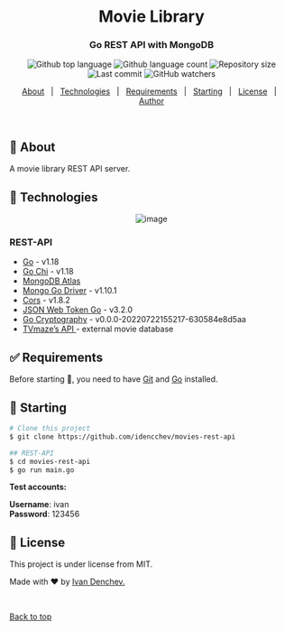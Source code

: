 <h1 align="center">Movie Library</h1>
<h3 align="center">Go REST API with MongoDB</h3>
<div align="center" id="top">

</div>
<p align="center">
  <img alt="Github top language" src="https://img.shields.io/github/languages/top/idencchev/movies-rest-api?color=f7df1e">

  <img alt="Github language count" src="https://img.shields.io/github/languages/count/idencchev/movies-rest-api?color=green">

  <img alt="Repository size" src="https://img.shields.io/github/repo-size/idencchev/movies-rest-api?color=green">
  
  <img alt="Last commit" src="https://img.shields.io/github/last-commit/idencchev/movies-rest-api?color=green">
   
  <img alt="GitHub watchers" src="https://img.shields.io/github/watchers/idencchev/movies-rest-api?style=social">
  
</p>

<p align="center">
  <a href="#dart-about">About</a> &#xa0; | &#xa0; 
  <a href="#rocket-technologies">Technologies</a> &#xa0; | &#xa0;
  <a href="#white_check_mark-requirements">Requirements</a> &#xa0; | &#xa0;
  <a href="#checkered_flag-starting">Starting</a> &#xa0; | &#xa0;
  <a href="#memo-license">License</a> &#xa0; | &#xa0;
  <a href="https://www.linkedin.com/in/ivan-denchev-a211a3218/" target="_blank">Author</a>
</p>

<br>

## :dart: About

A movie library REST API server.

## :rocket: Technologies

<p align="center">
  <img src="https://i.postimg.cc/3x1LJthk/Screenshot-from-2022-08-14-13-50-26-removebg-preview.png" alt="image" border="0" />
</p>

### REST-API

- [Go](https://go.dev/) - v1.18
- [Go Chi](https://pkg.go.dev/github.com/go-chi/chi@v1.5.4) - v1.18
- [MongoDB Atlas](https://www.mongodb.com/cloud/atlas)
- [Mongo Go Driver](https://github.com/mongodb/mongo-go-driver/blob/master/README.md) - v1.10.1
- [Cors](https://pkg.go.dev/github.com/rs/cors@v1.8.2) - v1.8.2
- [JSON Web Token Go](https://pkg.go.dev/github.com/golang-jwt/jwt) - v3.2.0
- [Go Cryptography](https://pkg.go.dev/golang.org/x/crypto@v0.0.0-20220722155217-630584e8d5aa) - v0.0.0-20220722155217-630584e8d5aa
- [TVmaze’s API ](https://www.tvmaze.com/api) - external movie database

## :white_check_mark: Requirements

Before starting :checkered_flag:, you need to have [Git](https://git-scm.com) and [Go](https://go.dev/) installed.

## :checkered_flag: Starting

```bash
# Clone this project
$ git clone https://github.com/idencchev/movies-rest-api

## REST-API
$ cd movies-rest-api
$ go run main.go
```

**Test accounts:**

**Username**: ivan  
**Password**: 123456

## :memo: License

This project is under license from MIT.

Made with :heart: by <a href="https://github.com/idencchev" target="_blank">Ivan Denchev.</a>

&#xa0;

<a href="#top">Back to top</a>
